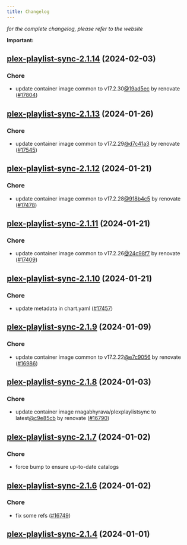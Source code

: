 ```yaml
---
title: Changelog
---
```



*for the complete changelog, please refer to the website*

**Important:**







## [plex-playlist-sync-2.1.14](https://github.com/truecharts/charts/compare/plex-playlist-sync-2.1.13...plex-playlist-sync-2.1.14) (2024-02-03)

### Chore



- update container image common to v17.2.30[@19ad5ec](https://github.com/19ad5ec) by renovate ([#17804](https://github.com/truecharts/charts/issues/17804))


## [plex-playlist-sync-2.1.13](https://github.com/truecharts/charts/compare/plex-playlist-sync-2.1.12...plex-playlist-sync-2.1.13) (2024-01-26)

### Chore



- update container image common to v17.2.29[@d7c41a3](https://github.com/d7c41a3) by renovate ([#17545](https://github.com/truecharts/charts/issues/17545))


## [plex-playlist-sync-2.1.12](https://github.com/truecharts/charts/compare/plex-playlist-sync-2.1.11...plex-playlist-sync-2.1.12) (2024-01-21)

### Chore



- update container image common to v17.2.28[@918b4c5](https://github.com/918b4c5) by renovate ([#17478](https://github.com/truecharts/charts/issues/17478))


## [plex-playlist-sync-2.1.11](https://github.com/truecharts/charts/compare/plex-playlist-sync-2.1.10...plex-playlist-sync-2.1.11) (2024-01-21)

### Chore



- update container image common to v17.2.26[@24c98f7](https://github.com/24c98f7) by renovate ([#17409](https://github.com/truecharts/charts/issues/17409))


## [plex-playlist-sync-2.1.10](https://github.com/truecharts/charts/compare/plex-playlist-sync-2.1.9...plex-playlist-sync-2.1.10) (2024-01-21)

### Chore



- update metadata in chart.yaml ([#17457](https://github.com/truecharts/charts/issues/17457))




## [plex-playlist-sync-2.1.9](https://github.com/truecharts/charts/compare/plex-playlist-sync-2.1.8...plex-playlist-sync-2.1.9) (2024-01-09)

### Chore



- update container image common to v17.2.22[@e7c9056](https://github.com/e7c9056) by renovate ([#16986](https://github.com/truecharts/charts/issues/16986))


## [plex-playlist-sync-2.1.8](https://github.com/truecharts/charts/compare/plex-playlist-sync-2.1.7...plex-playlist-sync-2.1.8) (2024-01-03)

### Chore



- update container image rnagabhyrava/plexplaylistsync to latest[@c9e85cb](https://github.com/c9e85cb) by renovate ([#16790](https://github.com/truecharts/charts/issues/16790))


## [plex-playlist-sync-2.1.7](https://github.com/truecharts/charts/compare/plex-playlist-sync-2.1.6...plex-playlist-sync-2.1.7) (2024-01-02)

### Chore



- force bump to ensure up-to-date catalogs


## [plex-playlist-sync-2.1.6](https://github.com/truecharts/charts/compare/plex-playlist-sync-2.1.4...plex-playlist-sync-2.1.6) (2024-01-02)

### Chore



- fix some refs ([#16749](https://github.com/truecharts/charts/issues/16749))


## [plex-playlist-sync-2.1.4](https://github.com/truecharts/charts/compare/plex-playlist-sync-2.1.3...plex-playlist-sync-2.1.4) (2024-01-01)
